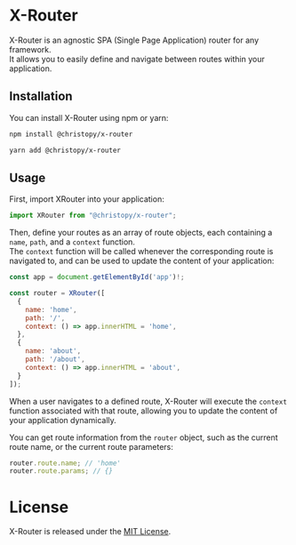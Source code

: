 # X-Router
X-Router is an agnostic SPA (Single Page Application) router for any framework.  
It allows you to easily define and navigate between routes within your application.

## Installation
You can install X-Router using npm or yarn:

```bash
npm install @christopy/x-router
```

```bash
yarn add @christopy/x-router
```

## Usage
First, import XRouter into your application:

```js
import XRouter from "@christopy/x-router";
```

Then, define your routes as an array of route objects, each containing a `name`, `path`, and a `context` function.  
The `context` function will be called whenever the corresponding route is navigated to, and can be used to update the content of your application:

```js
const app = document.getElementById('app')!;

const router = XRouter([
  {
    name: 'home',
    path: '/',
    context: () => app.innerHTML = 'home',
  },
  {
    name: 'about',
    path: '/about',
    context: () => app.innerHTML = 'about',
  }
]);
```

When a user navigates to a defined route, X-Router will execute the `context` function associated with that route, allowing you to update the content of your application dynamically.


You can get route information from the `router` object, such as the current route name, or the current route parameters:

```js
router.route.name; // 'home'
router.route.params; // {}
```

# License
X-Router is released under the [MIT License](LICENSE).
